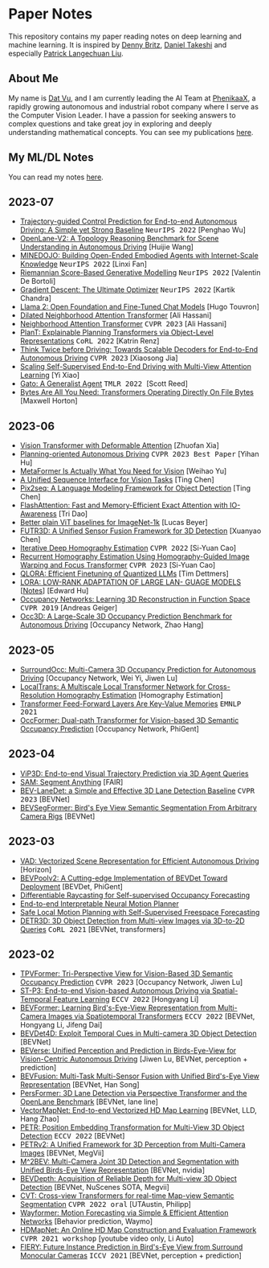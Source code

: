 # Paper Notes
This repository contains my paper reading notes on deep learning and machine learning. It is inspired by [Denny Britz](https://github.com/dennybritz/deeplearning-papernotes), [Daniel Takeshi](https://github.com/DanielTakeshi/Paper_Notes) and especially [Patrick Langechuan Liu](https://www.linkedin.com/in/patrick-llgc/).

## About Me
My name is [Dat Vu](https://www.linkedin.com/in/datvuthanh), and I am currently leading the AI Team at [PhenikaaX](https://phenikaa-x.com), a rapidly growing autonomous and industrial robot company where I serve as the Computer Vision Leader. I have a passion for seeking answers to complex questions and take great joy in exploring and deeply understanding mathematical concepts. You can see my publications [here](https://scholar.google.com/citations?user=F2RswlkAAAAJ&hl=vi&oi=ao).

## My ML/DL Notes

You can read my notes [here](notes/start.md).

## 2023-07

- [Trajectory-guided Control Prediction for End-to-end Autonomous Driving: A Simple yet Strong Baseline](https://arxiv.org/pdf/2206.08129.pdf) <kbd>NeurIPS 2022</kbd> [Penghao Wu]
- [OpenLane-V2: A Topology Reasoning Benchmark for Scene Understanding in Autonomous Driving](https://arxiv.org/abs/2304.10440) [Huijie Wang]
- [MINEDOJO: Building Open-Ended Embodied Agents with Internet-Scale Knowledge](https://proceedings.neurips.cc/paper_files/paper/2022/file/74a67268c5cc5910f64938cac4526a90-Paper-Datasets_and_Benchmarks.pdf) <kbd>NeurIPS 2022</kbd> [Linxi Fan]
- [Riemannian Score-Based Generative Modelling](https://proceedings.neurips.cc/paper_files/paper/2022/file/105112d52254f86d5854f3da734a52b4-Paper-Conference.pdf) <kbd>NeurIPS 2022</kbd> [Valentin De Bortoli]
- [Gradient Descent: The Ultimate Optimizer](https://proceedings.neurips.cc/paper_files/paper/2022/file/36ce475705c1dc6c50a5956cedff3d01-Paper-Conference.pdf) <kbd>NeurIPS 2022</kbd> [Kartik Chandra]
- [Llama 2: Open Foundation and Fine-Tuned Chat Models](https://scontent-hkg4-1.xx.fbcdn.net/v/t39.2365-6/10000000_663429262362723_1696968207443577320_n.pdf?_nc_cat=101&ccb=1-7&_nc_sid=3c67a6&_nc_ohc=5ol-jUSglG4AX9l70Cd&_nc_ht=scontent-hkg4-1.xx&oh=00_AfBZLk5cJwQAsa7G6JIbzCTUZhJpUzNyfgAPpg391bbdrA&oe=64BBB691) [Hugo Touvron]
- [Dilated Neighborhood Attention Transformer](https://arxiv.org/abs/2209.15001) [Ali Hassani]
- [Neighborhood Attention Transformer](https://arxiv.org/abs/2204.07143) <kbd>CVPR 2023</kbd> [Ali Hassani]
- [PlanT: Explainable Planning Transformers via Object-Level Representations](https://arxiv.org/abs/2210.14222) <kbd>CoRL 2022</kbd> [Katrin Renz]
- [Think Twice before Driving: Towards Scalable Decoders for End-to-End Autonomous Driving](https://arxiv.org/abs/2305.06242) <kbd>CVPR 2023</kbd> [Xiaosong Jia]
- [Scaling Self-Supervised End-to-End Driving with Multi-View Attention Learning](https://arxiv.org/abs/2302.03198) [Yi Xiao]
- [Gato: A Generalist Agent](https://arxiv.org/abs/2205.06175) <kbd>TMLR 2022 </kbd> [Scott Reed]
- [Bytes Are All You Need: Transformers Operating Directly On File Bytes](https://arxiv.org/abs/2306.00238) [Maxwell Horton]

## 2023-06

- [Vision Transformer with Deformable Attention](https://arxiv.org/abs/2201.00520) [Zhuofan Xia]
- [Planning-oriented Autonomous Driving](https://arxiv.org/abs/2212.10156) <kbd>CVPR 2023 Best Paper</kbd> [Yihan Hu]
- [MetaFormer Is Actually What You Need for Vision](https://arxiv.org/abs/2111.11418) [Weihao Yu]
- [A Unified Sequence Interface for Vision Tasks](https://arxiv.org/pdf/2206.07669.pdf) [Ting Chen]
- [Pix2seq: A Language Modeling Framework for Object Detection](https://arxiv.org/abs/2109.10852) [Ting Chen]
- [FlashAttention: Fast and Memory-Efficient Exact Attention with IO-Awareness](https://arxiv.org/pdf/2205.14135.pdf) [Tri Dao]
- [Better plain ViT baselines for ImageNet-1k](https://arxiv.org/pdf/2205.01580.pdf) [Lucas Beyer]
- [FUTR3D: A Unified Sensor Fusion Framework for 3D Detection](https://arxiv.org/pdf/2203.10642.pdf) [Xuanyao Chen]
- [Iterative Deep Homography Estimation](https://arxiv.org/pdf/2203.15982.pdf) <kbd>CVPR 2022</kbd> [Si-Yuan Cao]
- [Recurrent Homography Estimation Using Homography-Guided Image Warping and Focus Transformer](https://openaccess.thecvf.com/content/CVPR2023/papers/Cao_Recurrent_Homography_Estimation_Using_Homography-Guided_Image_Warping_and_Focus_Transformer_CVPR_2023_paper.pdf) <kbd>CVPR 2023</kbd> [Si-Yuan Cao]
- [QLORA: Efficient Finetuning of Quantized LLMs](https://arxiv.org/pdf/2305.14314v1.pdf) [Tim Dettmers]
- [LORA: LOW-RANK ADAPTATION OF LARGE LAN- GUAGE MODELS](https://arxiv.org/pdf/2106.09685.pdf) [[Notes](notes/lora.md)] [Edward Hu]
- [Occupancy Networks: Learning 3D Reconstruction in Function Space](https://arxiv.org/abs/1812.03828) <kbd>CVPR 2019</kbd> [Andreas Geiger]
- [Occ3D: A Large-Scale 3D Occupancy Prediction Benchmark for Autonomous Driving](https://arxiv.org/abs/2304.14365) [Occupancy Network, Zhao Hang]

## 2023-05

- [SurroundOcc: Multi-Camera 3D Occupancy Prediction for Autonomous Driving](https://arxiv.org/abs/2303.09551) [Occupancy Network, Wei Yi, Jiwen Lu]
- [LocalTrans: A Multiscale Local Transformer Network for Cross-Resolution Homography Estimation](https://arxiv.org/abs/2106.04067) [Homography Estimation]
- [Transformer Feed-Forward Layers Are Key-Value Memories](https://arxiv.org/abs/2012.14913) <kbd>EMNLP 2021</kbd>
- [OccFormer: Dual-path Transformer for Vision-based 3D Semantic Occupancy Prediction](https://arxiv.org/abs/2304.05316) [Occupancy Network, PhiGent]

## 2023-04

- [ViP3D: End-to-end Visual Trajectory Prediction via 3D Agent Queries](https://arxiv.org/abs/2208.01582)
- [SAM: Segment Anything](https://arxiv.org/abs/2304.02643) [FAIR]
- [BEV-LaneDet: a Simple and Effective 3D Lane Detection Baseline](https://arxiv.org/abs/2210.06006) <kbd>CVPR 2023</kbd> [BEVNet]
- [BEVSegFormer: Bird's Eye View Semantic Segmentation From Arbitrary Camera Rigs](https://arxiv.org/abs/2203.04050) [BEVNet]

## 2023-03

- [VAD: Vectorized Scene Representation for Efficient Autonomous Driving](https://arxiv.org/abs/2303.12077) [Horizon]
- [BEVPoolv2: A Cutting-edge Implementation of BEVDet Toward Deployment](https://arxiv.org/abs/2211.17111) [BEVDet, PhiGent]
- [Differentiable Raycasting for Self-supervised Occupancy Forecasting](https://www.ecva.net/papers/eccv_2022/papers_ECCV/html/1105_ECCV_2022_paper.php)
- [End-to-end Interpretable Neural Motion Planner](https://arxiv.org/abs/2101.06679)
- [Safe Local Motion Planning with Self-Supervised Freespace Forecasting](https://openaccess.thecvf.com/content/CVPR2021/papers/Hu_Safe_Local_Motion_Planning_With_Self-Supervised_Freespace_Forecasting_CVPR_2021_paper.pdf)
- [DETR3D: 3D Object Detection from Multi-view Images via 3D-to-2D Queries](https://arxiv.org/abs/2110.06922) <kbd>CoRL 2021</kbd> [BEVNet, transformers]

## 2023-02

- [TPVFormer: Tri-Perspective View for Vision-Based 3D Semantic Occupancy Prediction](https://arxiv.org/abs/2302.07817) <kbd>CVPR 2023</kbd> [Occupancy Network, Jiwen Lu]
- [ST-P3: End-to-end Vision-based Autonomous Driving via Spatial-Temporal Feature Learning](https://arxiv.org/abs/2207.07601) <kbd>ECCV 2022</kbd> [Hongyang Li]
- [BEVFormer: Learning Bird's-Eye-View Representation from Multi-Camera Images via Spatiotemporal Transformers](https://arxiv.org/abs/2203.17270)  <kbd>ECCV 2022</kbd> [BEVNet, Hongyang Li, Jifeng Dai]
- [BEVDet4D: Exploit Temporal Cues in Multi-camera 3D Object Detection](https://arxiv.org/abs/2203.17054) [BEVNet]
- [BEVerse: Unified Perception and Prediction in Birds-Eye-View for Vision-Centric Autonomous Driving](https://arxiv.org/abs/2205.09743) [Jiwen Lu, BEVNet, perception + prediction]
- [BEVFusion: Multi-Task Multi-Sensor Fusion with Unified Bird's-Eye View Representation](https://arxiv.org/abs/2205.13542) [BEVNet, Han Song]
- [PersFormer: 3D Lane Detection via Perspective Transformer and the OpenLane Benchmark](https://arxiv.org/abs/2203.11089) [BEVNet, lane line]
- [VectorMapNet: End-to-end Vectorized HD Map Learning](https://arxiv.org/abs/2206.08920) [BEVNet, LLD, Hang Zhao]
- [PETR: Position Embedding Transformation for Multi-View 3D Object Detection](https://arxiv.org/abs/2203.05625) <kbd>ECCV 2022</kbd> [BEVNet]
- [PETRv2: A Unified Framework for 3D Perception from Multi-Camera Images](https://arxiv.org/abs/2206.01256) [BEVNet, MegVii]
- [M^2BEV: Multi-Camera Joint 3D Detection and Segmentation with Unified Birds-Eye View Representation](https://arxiv.org/abs/2204.05088) [BEVNet, nvidia]
- [BEVDepth: Acquisition of Reliable Depth for Multi-view 3D Object Detection](https://arxiv.org/abs/2206.10092) [BEVNet, NuScenes SOTA, Megvii]
- [CVT: Cross-view Transformers for real-time Map-view Semantic Segmentation](https://arxiv.org/abs/2205.02833) <kbd>CVPR 2022 oral</kbd> [UTAustin, Philipp]
- [Wayformer: Motion Forecasting via Simple & Efficient Attention Networks](https://arxiv.org/abs/2207.05844) [Behavior prediction, Waymo]
- [HDMapNet: An Online HD Map Construction and Evaluation Framework](https://arxiv.org/abs/2107.06307) <kbd>CVPR 2021 workshop</kbd> [youtube video only, Li Auto]
- [FIERY: Future Instance Prediction in Bird's-Eye View from Surround Monocular Cameras](https://arxiv.org/abs/2104.10490) <kbd>ICCV 2021</kbd> [BEVNet, perception + prediction]
